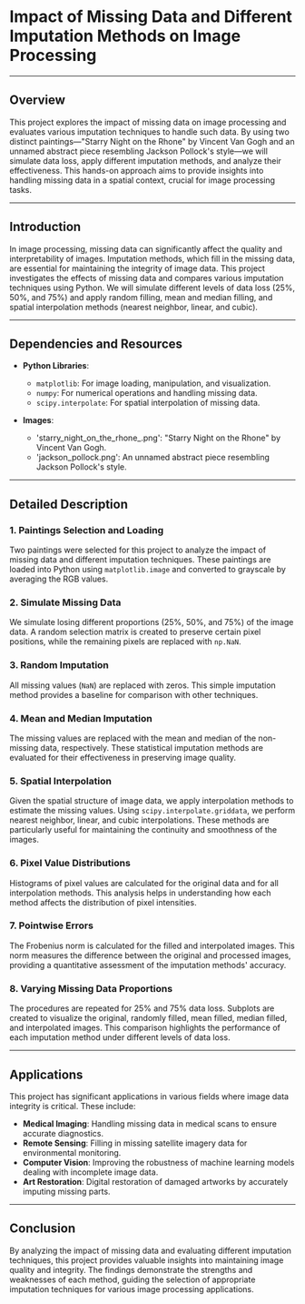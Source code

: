 # Impact of Missing Data and Different Imputation Methods on Image Processing

---

## Overview

This project explores the impact of missing data on image processing and evaluates various imputation techniques to handle such data. By using two distinct paintings—"Starry Night on the Rhone" by Vincent Van Gogh and an unnamed abstract piece resembling Jackson Pollock's style—we will simulate data loss, apply different imputation methods, and analyze their effectiveness. This hands-on approach aims to provide insights into handling missing data in a spatial context, crucial for image processing tasks.

---

## Introduction

In image processing, missing data can significantly affect the quality and interpretability of images. Imputation methods, which fill in the missing data, are essential for maintaining the integrity of image data. This project investigates the effects of missing data and compares various imputation techniques using Python. We will simulate different levels of data loss (25%, 50%, and 75%) and apply random filling, mean and median filling, and spatial interpolation methods (nearest neighbor, linear, and cubic).

---

## Dependencies and Resources

- **Python Libraries**:
  - `matplotlib`: For image loading, manipulation, and visualization.
  - `numpy`: For numerical operations and handling missing data.
  - `scipy.interpolate`: For spatial interpolation of missing data.

- **Images**:
  - 'starry_night_on_the_rhone_.png': "Starry Night on the Rhone" by Vincent Van Gogh.
  - 'jackson_pollock.png': An unnamed abstract piece resembling Jackson Pollock's style.

---

## Detailed Description

### 1. Paintings Selection and Loading

Two paintings were selected for this project to analyze the impact of missing data and different imputation techniques. These paintings are loaded into Python using `matplotlib.image` and converted to grayscale by averaging the RGB values.

### 2. Simulate Missing Data

We simulate losing different proportions (25%, 50%, and 75%) of the image data. A random selection matrix is created to preserve certain pixel positions, while the remaining pixels are replaced with `np.NaN`.

### 3. Random Imputation

All missing values (`NaN`) are replaced with zeros. This simple imputation method provides a baseline for comparison with other techniques.

### 4. Mean and Median Imputation

The missing values are replaced with the mean and median of the non-missing data, respectively. These statistical imputation methods are evaluated for their effectiveness in preserving image quality.

### 5. Spatial Interpolation

Given the spatial structure of image data, we apply interpolation methods to estimate the missing values. Using `scipy.interpolate.griddata`, we perform nearest neighbor, linear, and cubic interpolations. These methods are particularly useful for maintaining the continuity and smoothness of the images.

### 6. Pixel Value Distributions

Histograms of pixel values are calculated for the original data and for all interpolation methods. This analysis helps in understanding how each method affects the distribution of pixel intensities.

### 7. Pointwise Errors

The Frobenius norm is calculated for the filled and interpolated images. This norm measures the difference between the original and processed images, providing a quantitative assessment of the imputation methods' accuracy.

### 8. Varying Missing Data Proportions

The procedures are repeated for 25% and 75% data loss. Subplots are created to visualize the original, randomly filled, mean filled, median filled, and interpolated images. This comparison highlights the performance of each imputation method under different levels of data loss.

---

## Applications

This project has significant applications in various fields where image data integrity is critical. These include:

- **Medical Imaging**: Handling missing data in medical scans to ensure accurate diagnostics.
- **Remote Sensing**: Filling in missing satellite imagery data for environmental monitoring.
- **Computer Vision**: Improving the robustness of machine learning models dealing with incomplete image data.
- **Art Restoration**: Digital restoration of damaged artworks by accurately imputing missing parts.

---

## Conclusion

By analyzing the impact of missing data and evaluating different imputation techniques, this project provides valuable insights into maintaining image quality and integrity. The findings demonstrate the strengths and weaknesses of each method, guiding the selection of appropriate imputation techniques for various image processing applications. 